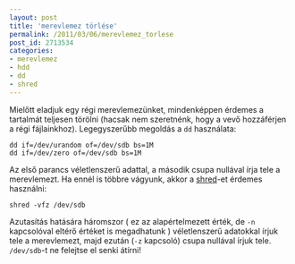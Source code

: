 ```yaml
---
layout: post
title: 'merevlemez törlése'
permalink: /2011/03/06/merevlemez_torlese
post_id: 2713534
categories:
- merevlemez
- hdd
- dd
- shred
---
```


Mielőtt eladjuk egy régi merevlemezünket, mindenképpen érdemes a  tartalmát teljesen törölni (hacsak nem szeretnénk, hogy a vevő  hozzáférjen a régi fájlainkhoz).
Legegyszerűbb megoldás a `dd` használata:
```
dd if=/dev/urandom of=/dev/sdb bs=1M
dd if=/dev/zero of=/dev/sdb bs=1M
```

Az első parancs véletlenszerű adattal, a második  csupa nullával írja tele a merevlemezt.
Ha ennél is többre vágyunk, akkor a
[shred](http://linux.about.com/library/cmd/blcmdl1_shred.htm)-et érdemes használni:
```
shred -vfz /dev/sdb
```
Azutasítás hatására háromszor ( ez az alapértelmezett érték, de `-n`
 kapcsolóval eltérő értéket is megadhatunk ) véletlenszerű adatokkal írjuk tele a merevlemezt, majd ezután (`-z` kapcsoló) csupa nullával írjuk tele.
`/dev/sdb`-t ne felejtse el senki átírni!
